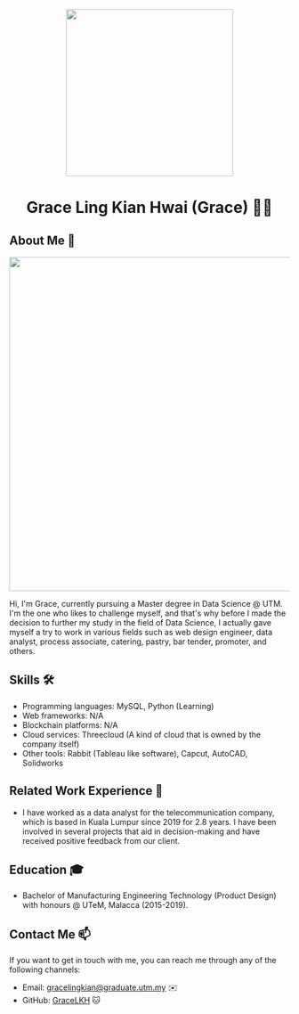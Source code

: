 <div align="center"><img src="https://github.com/drshahizan/research-design/assets/165741197/b259dae2-31d8-4642-91ea-66e8e84cfe53" width="300" /></div>

<h1 align="center"> Grace Ling Kian Hwai (Grace) 👨‍💻</h1>

## About Me 🚀

<div align="center"><img src="https://github.com/drshahizan/BDM/assets/51344005/ffaa458f-d247-48f9-86f6-c4f88ebefaa5" width="600" /></div>

Hi, I'm Grace, currently pursuing a Master degree in Data Science @ UTM. I'm the one who likes to challenge myself, and that's why before I made the decision to further my study in the field of Data Science, I actually gave myself a try to work in various fields such as web design engineer, data analyst, process associate, catering, pastry, bar tender, promoter, and others. 

## Skills 🛠️

- Programming languages: MySQL, Python (Learning)
- Web frameworks: N/A
- Blockchain platforms: N/A
- Cloud services: Threecloud (A kind of cloud that is owned by the company itself)
- Other tools: Rabbit (Tableau like software), Capcut, AutoCAD, Solidworks

## Related Work Experience 💼

- I have worked as a data analyst for the telecommunication company, which is based in Kuala Lumpur since 2019 for 2.8 years. I have been involved in several projects that aid in decision-making and have received positive feedback from our client.  

## Education 🎓

- Bachelor of Manufacturing Engineering Technology (Product Design) with honours @ UTeM, Malacca (2015-2019).


## Contact Me 📫

If you want to get in touch with me, you can reach me through any of the following channels:

- Email: gracelingkian@graduate.utm.my ✉️
- GitHub: [GraceLKH](https://github.com/GraceLKH) 🐱


